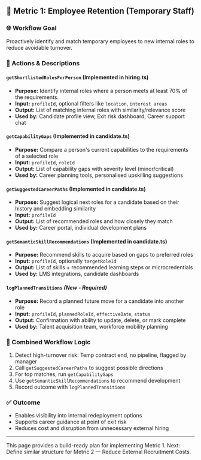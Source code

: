 ## 🎯 Metric 1: Employee Retention (Temporary Staff)

### 🌐 Workflow Goal

Proactively identify and match temporary employees to new internal roles to reduce avoidable turnover.

### 🧩 Actions & Descriptions

#### `getShortlistedRolesForPerson` (Implemented in hiring.ts)

* **Purpose:** Identify internal roles where a person meets at least 70% of the requirements.
* **Input:** `profileId`, optional filters like `location`, `interest areas`
* **Output:** List of matching internal roles with similarity/relevance score
* **Used by:** Candidate profile view, Exit risk dashboard, Career support chat

#### `getCapabilityGaps` (Implemented in candidate.ts)

* **Purpose:** Compare a person's current capabilities to the requirements of a selected role
* **Input:** `profileId`, `roleId`
* **Output:** List of capability gaps with severity level (minor/critical)
* **Used by:** Career planning tools, personalised upskilling suggestions

#### `getSuggestedCareerPaths` (Implemented in candidate.ts)

* **Purpose:** Suggest logical next roles for a candidate based on their history and embedding similarity
* **Input:** `profileId`
* **Output:** List of recommended roles and how closely they match
* **Used by:** Career portal, individual development plans

#### `getSemanticSkillRecommendations` (Implemented in candidate.ts)

* **Purpose:** Recommend skills to acquire based on gaps to preferred roles
* **Input:** `profileId`, optionally `targetRoleId`
* **Output:** List of skills + recommended learning steps or microcredentials
* **Used by:** LMS integrations, candidate dashboards

#### `logPlannedTransitions` *(New - Required)*

* **Purpose:** Record a planned future move for a candidate into another role
* **Input:** `profileId`, `plannedRoleId`, `effectiveDate`, `status`
* **Output:** Confirmation with ability to update, delete, or mark complete
* **Used by:** Talent acquisition team, workforce mobility planning

### 🔗 Combined Workflow Logic

1. Detect high-turnover risk: Temp contract end, no pipeline, flagged by manager
2. Call `getSuggestedCareerPaths` to suggest possible directions
3. For top matches, run `getCapabilityGaps`
4. Use `getSemanticSkillRecommendations` to recommend development
5. Record outcome with `logPlannedTransitions`

### ✅ Outcome

* Enables visibility into internal redeployment options
* Supports career guidance at point of exit risk
* Reduces cost and disruption from unnecessary external hiring

---

This page provides a build-ready plan for implementing Metric 1. Next: Define similar structure for Metric 2 — Reduce External Recruitment Costs.
